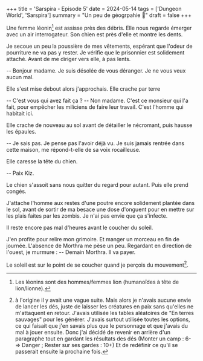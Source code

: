 +++
title = 'Sarspira - Episode 5'
date = 2024-05-14
tags = ['Dungeon World', 'Sarspira']
summary = "Un peu de géogrpahie :compass:"
draft = false
+++

Une femme léonin[^1] est assisse près des débris. Elle nous regarde émerger avec un air interrogateur. Son chien est près d'elle et montre les dents.

[^1]: Les léonins sont des hommes/femmes lion (humanoïdes à tête de lion/lionne).

Je secoue un peu la poussière de mes vêtements, espérant que l'odeur de pourriture ne va pas y rester. Je vérifie que le prisonnier est solidement attaché. Avant de me diriger vers elle, à pas lents.

-- Bonjour madame. Je suis désolée de vous déranger. Je ne vous veux aucun mal.

Elle s'est mise debout alors j'approchais. Elle crache par terre

-- C'est vous qui avez fait ça ?
-- Non madame. C'est ce monsieur qui l'a fait, pour empêcher les miliciens de faire leur travail. C'est l'homme qui habitait ici.

Elle crache de nouveau au sol avant de détailler le nécromant, puis hausse les épaules.

-- Je sais pas. Je pense pas l'avoir déjà vu. Je suis jamais rentrée dans cette maison, me répond-t-elle de sa voix rocailleuse.

Elle caresse la tête du chien.

-- Paix Kiz.

Le chien s'assoit sans nous quitter du regard pour autant. Puis elle prend congés.

J'attache l'homme aux restes d'une poutre encore solidement plantée dans le sol, avant de sortir de ma besace une dose d'onguent pour en mettre sur les plais faites par les zombis. Je n'ai pas envie que ça s'infecte.

Il reste encore pas mal d'heures avant le coucher du soleil.

J'en profite pour relire mon grimoire. Et manger un morceau en fin de journée. L'absence de Morthra me pèse un peu. Regardant en direction de l'ouest, je murmure :
-- Demain Morthra. Il va payer.

Le soleil est sur le point de se coucher quand je perçois du mouvement[^2].

[^2]: à l'origine il y avait une vague suite. Mais alors je n'avais aucune envie de lancer les dés, juste de laisser les créatures en paix sans qu'elles ne m'attaquent en retour. J'avais utilisée les tables aléatoires de "En terres sauvages" pour les générer. J'avais surtout utilisée toutes les options, ce qui faisait que j'en savais plus que le personnage et que j'avais du mal à jouer ensuite. Donc j'ai décidé de revenir en arrière d'un paragraphe tout en gardant les résultats des dés (Monter un camp : 6- => Danger ; Rester sur ses gardes : 10+) Et de redéfinir ce qu'il se passerait ensuite la prochaine fois.
